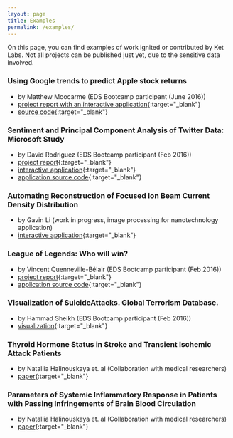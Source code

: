 ```yaml
---
layout: page
title: Examples
permalink: /examples/
---
```


On this page, you can find examples of work ignited or contributed by Ket Labs. Not all projects can be published just yet, due to the sensitive data involved. 
###  Using Google trends to predict Apple stock returns
*  by Matthew Moocarme (EDS Bootcamp participant (June 2016))
*  [project report with an interactive application](https://moocarme.github.io/AppleStockPred/){:target="_blank"}
*  [source code](https://github.com/moocarme/Stock-return-predictor){:target="_blank"}

###  Sentiment and Principal Component Analysis of Twitter Data: Microsoft Study
*  by David Rodriguez (EDS Bootcamp participant (Feb 2016))
*  [project report](https://github.com/dr-rodriguez/Twitter-Sentiment-PCA/blob/master/microsoft_analysis.md){:target="_blank"}
*  [interactive application](https://dr-rodriguez.shinyapps.io/twitter_analysis/){:target="_blank"}
*  [application source code](https://github.com/dr-rodriguez/Twitter-Analysis-Shiny-App){:target="_blank"}

###  Automating Reconstruction of Focused Ion Beam Current Density Distribution
* by Gavin Li (work in progress, image processing for nanotechnology  application)
* [interactive application](https://cloud.ket-labs.com/shiny/FIB/){:target="_blank"}

### League of Legends: Who will win?
* by Vincent Quenneville-Bélair (EDS Bootcamp participant (Feb 2016))
* [project report](https://github.com/vincentqb/league-of-legends/blob/master/README.md){:target="_blank"}
* [application source code](https://github.com/vincentqb/league-of-legends){:target="_blank"}    


### Visualization of SuicideAttacks. Global Terrorism Database.
* by Hammad Sheikh (EDS Bootcamp participant (Feb 2016))
* [visualization](http://www.linkedin.com/redir/redirect?url=https%3A%2F%2Ftwitter%2Ecom%2FHammadSheikh%2Fstatus%2F715686173247725568&urlhash=NQ_5&_t=tracking_anet){:target="_blank"}    


### Thyroid Hormone Status in Stroke and Transient Ischemic Attack Patients

* by Natallia Halinouskaya et. al (Collaboration with medical researchers)
* [paper](http://www.neuroseminarai.lt/uploads/Neuro_2015_Nr3_207-209.pdf){:target="_blank"}

### Parameters of Systemic Inflammatory Response in Patients with Passing Infringements of Brain Blood Circulation

* by Natallia Halinouskaya et. al (Collaboration with medical researchers)
* [paper](http://sciencedomain.org/abstract/14153){:target="_blank"} 
    